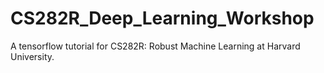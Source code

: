 # CS282R_Deep_Learning_Workshop
A tensorflow tutorial for CS282R: Robust Machine Learning at Harvard University.
